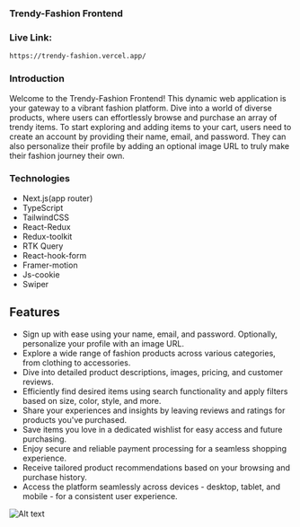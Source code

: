 ### Trendy-Fashion Frontend

### Live Link:

```
https://trendy-fashion.vercel.app/
```

### Introduction

Welcome to the Trendy-Fashion Frontend! This dynamic web application is your gateway to a vibrant fashion platform. Dive into a world of diverse products, where users can effortlessly browse and purchase an array of trendy items. To start exploring and adding items to your cart, users need to create an account by providing their name, email, and password. They can also personalize their profile by adding an optional image URL to truly make their fashion journey their own.

### Technologies

- Next.js(app router)
- TypeScript
- TailwindCSS
- React-Redux
- Redux-toolkit
- RTK Query
- React-hook-form
- Framer-motion
- Js-cookie
- Swiper

## Features

- Sign up with ease using your name, email, and password. Optionally, personalize your profile with an image URL.
- Explore a wide range of fashion products across various categories, from clothing to accessories.
- Dive into detailed product descriptions, images, pricing, and customer reviews.
- Efficiently find desired items using search functionality and apply filters based on size, color, style, and more.
- Share your experiences and insights by leaving reviews and ratings for products you've purchased.
- Save items you love in a dedicated wishlist for easy access and future purchasing.
- Enjoy secure and reliable payment processing for a seamless shopping experience.
- Receive tailored product recommendations based on your browsing and purchase history.
- Access the platform seamlessly across devices - desktop, tablet, and mobile - for a consistent user experience.

![Alt text](image.png)

